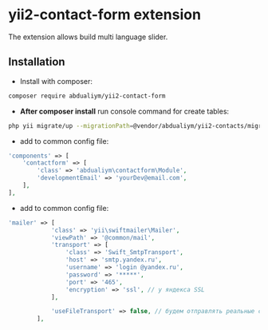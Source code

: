 # yii2-contact-form extension

The extension allows build multi language slider.

## Installation

- Install with composer:

```bash
composer require abdualiym/yii2-contact-form
```

- **After composer install** run console command for create tables:

```bash
php yii migrate/up --migrationPath=@vendor/abdualiym/yii2-contacts/migrations
```

- add to common config file:
```php
'components' => [
    'contactform' => [
        'class' => 'abdualiym\contactform\Module',
        'developmentEmail' => 'yourDev@email.com',
    ],
],
```
- add to common config file:
```php
'mailer' => [
            'class' => 'yii\swiftmailer\Mailer',
            'viewPath' => '@common/mail',
            'transport' => [
                'class' => 'Swift_SmtpTransport',
                'host' => 'smtp.yandex.ru',
                'username' => 'login @yandex.ru',
                'password' => '*****',
                'port' => '465',
                'encryption' => 'ssl', // у яндекса SSL
            ],

            'useFileTransport' => false, // будем отправлять реальные сообщения, а не в файл
        ],
```
